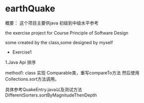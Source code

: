 # earthQuake
概要：
这个项目主要供java 初级到中级水平参考

the exercise project for Course Principle of Software Design

some created by the class,some designed by myself


- Exercise1

1.Java Api 排序

method1:
class 实现 Comparable<T>类，重写compareTo方法
然后使用Collections.sort方法调用。

具体参考QuakeEntry.java以及测试方法DifferentSorters.sortByMagnitudeThenDepth